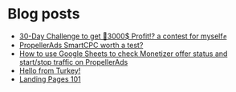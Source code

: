 # Blog posts
<!-- BLOG-POST-LIST:START -->
- [30-Day Challenge to get 🎯3000$ Profit⁉ a contest for myself✊](https://afflift.com/f/threads/30-day-challenge-to-get-%F0%9F%8E%AF3000-profit%E2%81%89-a-contest-for-myself%E2%9C%8A.9419/)
- [PropellerAds SmartCPC worth a test?](https://afflift.com/f/threads/propellerads-smartcpc-worth-a-test.10366/)
- [How to use Google Sheets to check Monetizer offer status and start/stop traffic on PropellerAds](https://afflift.com/f/threads/how-to-use-google-sheets-to-check-monetizer-offer-status-and-start-stop-traffic-on-propellerads.10496/)
- [Hello from Turkey!](https://afflift.com/f/threads/hello-from-turkey.10501/)
- [Landing Pages 101](https://afflift.com/f/threads/landing-pages-101.8005/)
<!-- BLOG-POST-LIST:END -->
